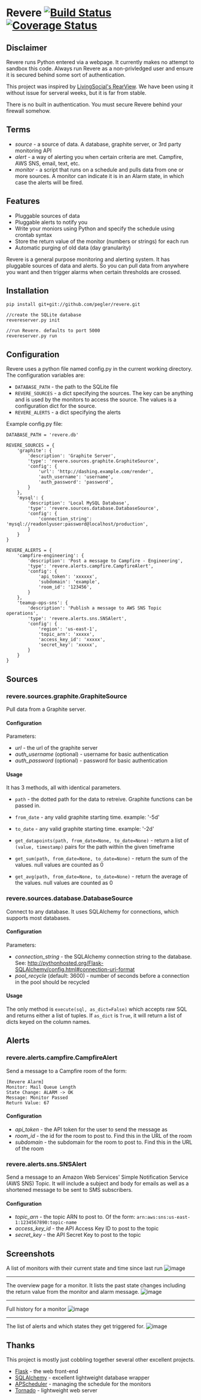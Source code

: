 Revere [![Build Status](https://travis-ci.org/pegler/revere.png)](https://travis-ci.org/pegler/revere) [![Coverage Status](https://coveralls.io/repos/pegler/revere/badge.png)](https://coveralls.io/r/pegler/revere)
=========

Disclaimer
-----

Revere runs Python entered via a webpage.  It currently makes no attempt to sandbox this code.  Always run Revere as a non-privledged user and ensure it is secured behind some sort of authentication.

This project was inspired by [LivingSocial's RearView](https://github.com/livingsocial/rearview).  We have been using it without issue for serveral weeks, but it is far from stable.

There is no built in authentication.  You must secure Revere behind your firewall somehow.

Terms
-----

 - *source* - a source of data.  A database, graphite server, or 3rd party monitoring API
 - *alert* - a way of alerting you when certain criteria are met.  Campfire, AWS SNS, email, text, etc.
 - *monitor* - a script that runs on a schedule and pulls data from one or more sources.  A monitor can indicate it is in an Alarm state, in which case the alerts will be fired.

Features
-----

 - Pluggable sources of data
 - Pluggable alerts to notify you
 - Write your moniors using Python and specify the schedule using crontab syntax
 - Store the return value of the monitor (numbers or strings) for each run
 - Automatic purging of old data (day granularity)

Revere is a general purpose monitoring and alerting system.  It has pluggable sources of data and alerts.  So you can pull data from anywhere you want and then trigger alarms when certain thresholds are crossed.

Installation
------

```
pip install git+git://github.com/pegler/revere.git

//create the SQLite database
revereserver.py init

//run Revere. defaults to port 5000
revereserver.py run
```


Configuration
------

Revere uses a python file named config.py in the current working directory.  The configuration variables are:

 - `DATABASE_PATH` - the path to the SQLite file
 - `REVERE_SOURCES` - a dict specifying the sources.  The key can be anything and is used by the monitors to access the source.  The values is a configuration dict for the source.
 - `REVERE_ALERTS` - a dict specifying the alerts

Example config.py file:

```
DATABASE_PATH = 'revere.db'

REVERE_SOURCES = {
    'graphite': {
        'description': 'Graphite Server',
        'type': 'revere.sources.graphite.GraphiteSource',
        'config': {
            'url': 'http://dashing.example.com/render',
            'auth_username': 'username',
            'auth_password': 'password',
        }
    },
    'mysql': {
        'description': 'Local MySQL Database',
        'type': 'revere.sources.database.DatabaseSource',
        'config': {
            'connection_string': 'mysql://readonlyuser:password@localhost/production',
        }
    }
}

REVERE_ALERTS = {
    'campfire-engineering': {
        'description': 'Post a message to Campfire - Engineering',
        'type': 'revere.alerts.campfire.CampfireAlert',
        'config': {
            'api_token': 'xxxxxx',
            'subdomain': 'example',
            'room_id': '123456',
        }
    },
    'teamup-ops-sns': {
        'description': 'Publish a message to AWS SNS Topic operations',
        'type': 'revere.alerts.sns.SNSAlert',
        'config': {
            'region': 'us-east-1',
            'topic_arn': 'xxxxx',
            'access_key_id': 'xxxxx',
            'secret_key': 'xxxxx',
        }
    }
}
```



Sources
------

### revere.sources.graphite.GraphiteSource

Pull data from a Graphite server.

#### Configuration

Parameters:

 - *url* - the url of the graphite server
 - *auth_username* (optional) - username for basic authentication
 - *auth_password* (optional) - password for basic authentication

#### Usage

It has 3 methods, all with identical parameters.

 - `path` - the dotted path for the data to retreive.  Graphite functions can be passed in.
 - `from_date` - any valid graphite starting time.  example: '-5d'
 - `to_date` - any valid graphite starting time.  example: '-2d'

 - `get_datapoints(path, from_date=None, to_date=None)` - return a list of `(value, timestamp)` pairs for the path within the given timeframe
 - `get_sum(path, from_date=None, to_date=None)` - return the sum of the values.  null values are counted as 0
 - `get_avg(path, from_date=None, to_date=None)` - return the average of the values.  null values are counted as 0

### revere.sources.database.DatabaseSource

Connect to any database.  It uses SQLAlchemy for connections, which supports most databases.

#### Configuration

Parameters:

 - *connection_string* - the SQLAlchemy connection string to the database.  See: http://pythonhosted.org/Flask-SQLAlchemy/config.html#connection-uri-format
 - *pool_recycle* (default: 3600) - number of seconds before a connection in the pool should be recycled

#### Usage

The only method is `execute(sql, as_dict=False)` which accepts raw SQL and returns either a list of tuples.  If `as_dict` is `True`, it will return a list of dicts keyed on the column names.

Alerts
-----

### revere.alerts.campfire.CampfireAlert

Send a message to a Campfire room of the form:

```
[Revere Alarm]
Monitor: Mail Queue Length
State Change: ALARM -> OK
Message: Monitor Passed
Return Value: 67
```

#### Configuration

 - *api_token* - the API token for the user to send the message as
 - *room_id* - the id for the room to post to.  Find this in the URL of the room
 - *subdomain* - the subdomain for the room to post to.  Find this in the URL of the room


### revere.alerts.sns.SNSAlert

Send a message to an Amazon Web Services' Simple Notification Service (AWS SNS) Topic.  It will include a subject and body for emails as well as a shortened message to be sent to SMS subscribers.


#### Configuration

 - *topic_arn* - the topic ARN to post to.  Of the form: `arn:aws:sns:us-east-1:1234567890:topic-name`
 - *access_key_id* - the API Access Key ID to post to the topic
 - *secret_key* - the API Secret Key to post to the topic


Screenshots
-----

A list of monitors with their current state and time since last run
![image](https://f.cloud.github.com/assets/94491/1660360/feda76dc-5bba-11e3-8ce4-fc3afe39afe4.png)

---

The overview page for a monitor.  It lists the past state changes including the return value from the monitor and alarm message.
![image](https://f.cloud.github.com/assets/94491/1660395/b2274076-5bbb-11e3-9409-71ee87cb7ccc.png)

---

Full history for a monitor
![image](https://f.cloud.github.com/assets/94491/1660415/1a60336e-5bbc-11e3-8b1b-d195f146b361.png)

---

The list of alerts and which states they get triggered for.
![image](https://f.cloud.github.com/assets/94491/1660354/d1abe894-5bba-11e3-8bae-ad89a77d288c.png)


Thanks
------

This project is mostly just cobbling together several other excellent projects.

 - [Flask](http://flask.pocoo.org/) - the web front-end
 - [SQLAlchemy](http://www.sqlalchemy.org/) - excellent lightweight database wrapper
 - [APScheduler](http://pythonhosted.org/APScheduler/) - managing the schedule for the monitors
 - [Tornado](http://www.tornadoweb.org/en/stable/) - lightweight web server
